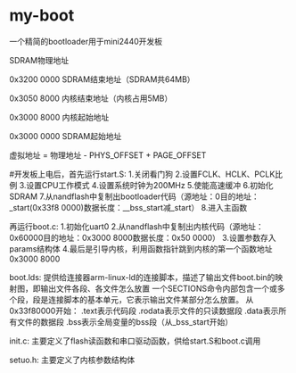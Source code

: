 # my-boot
一个精简的bootloader用于mini2440开发板

SDRAM物理地址

0x3200 0000 SDRAM结束地址（SDRAM共64MB）

0x3050 8000 内核结束地址（内核占用5MB）

0x3000 8000 内核起始地址

0x3000 0000 SDRAM起始地址

虚拟地址 = 物理地址 - PHYS_OFFSET + PAGE_OFFSET

#开发板上电后，首先运行start.S:
1.关闭看门狗
2.设置FCLK、HCLK、PCLK比例
3.设置CPU工作模式
4.设置系统时钟为200MHz
5.使能高速缓冲
6.初始化SDRAM
7.从nandflash中复制出bootloader代码（源地址：0目的地址：_start(0x33f8 0000)数据长度：__bss_start减_start）
8.进入主函数

再运行boot.c:
1.初始化uart0
2.从nandflash中复制出内核代码（源地址：0x60000目的地址：0x3000 8000数据长度：0x50 0000）
3.设置参数存入params结构体
4.最后是引导内核，利用函数指针跳到内核的第一个函数地址0x3000 8000

boot.lds:
提供给连接器arm-linux-ld的连接脚本，描述了输出文件boot.bin的映射图，即输出文件各段、各文件怎么放置
一个SECTIONS命令内部包含一个或多个段，段是连接脚本的基本单元，它表示输出文件某部分怎么放置。
从0x33f80000开始：
.text表示代码段
.rodata表示文件的只读数据段
.data表示所有文件的数据段
.bss表示全局变量的bss段（从_bss_start开始）

init.c:
主要定义了flash读函数和串口驱动函数，供给start.S和boot.c调用

setuo.h:
主要定义了内核参数结构体

